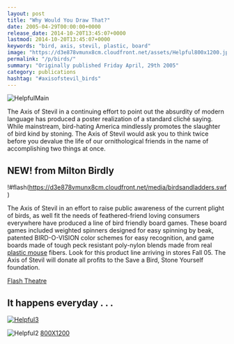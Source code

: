 ```yaml
---
layout: post
title: "Why Would You Draw That?"
date: 2005-04-29T00:00:00+0000
release_date: 2014-10-20T13:45:07+0000
lastmod: 2014-10-20T13:45:07+0000
keywords: "bird, axis, stevil, plastic, board"
image: "https://d3e878vmunx8cm.cloudfront.net/assets/Helpful800x1200.jpg"
permalink: "/p/birds/"
summary: "Originally published Friday April, 29th 2005"
category: publications
hashtag: "#axisofstevil_birds"
---
```


[id_1]: https://d3e878vmunx8cm.cloudfront.net/assets/Helpful800x1200.jpg "HelpfulMain"[id_2]: https://d3e878vmunx8cm.cloudfront.net/assets/Helpfulweb.jpg "Helpful1"[id_3]: https://d3e878vmunx8cm.cloudfront.net/assets/%5Bstevil%5Dtease.jpg "Helpful2"
![HelpfulMain][id_1]

The Axis of Stevil in a continuing effort to point out the absurdity of modern language has produced a poster realization of a standard cliché saying. While mainstream, bird-hating America mindlessly promotes the slaughter of bird kind by stoning. The Axis of Stevil would ask you to think twice before you devalue the life of our ornithological friends in the name of accomplishing two things at once.

## NEW! from Milton Birdly ##

!#flash(https://d3e878vmunx8cm.cloudfront.net/media/birdsandladders.swf)
 
The Axis of Stevil in an effort to raise public awareness of the current plight of birds, as well fit the needs of feathered-friend loving consumers everywhere have produced a line of bird friendly board games. These board games included weighted spinners designed for easy spinning by beak, patented BIRD-O-VISION color schemes for easy recognition, and game boards made of tough peck resistant poly-nylon blends made from real [plastic mouse](/p/mating-habits-of-plastic-animals "plastic mouse") fibers. Look for this product line arriving in stores Fall 05. The Axis of Stevil will donate all profits to the Save a Bird, Stone Yourself foundation.

[Flash Theatre](/flash "Flash Theatre")

## It happens everyday . . . ##

[![Helpful3][id_3]](/st-evil.htm)

![Helpful2][id_2]
[800X1200](https://d3e878vmunx8cm.cloudfront.net/assets/Helpful800x1200.jpg "Helpful 800X1200")

